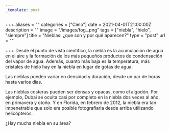 ```yaml
---
_template: post
---
```




+++
aliases = ""
categories = ["Cielo"]
date = 2021-04-01T21:00:00Z
description = ""
image = "/images/fog_.png"
tags = ["niebla", "hielo", "siempre"]
title = "Nieblas: ¿que son y por qué aparecen?"
type = "post"
url = ""

+++
Desde el punto de vista científico, la niebla es la acumulación de agua en el aire y la formación de los más pequeños productos de condensación del vapor de agua. Además, cuanto más baja es la temperatura, más cristales de hielo hay en la niebla en lugar de gotas de agua.  
  
Las nieblas pueden variar en densidad y duración, desde un par de horas hasta varios días.  
  
Las nieblas costeras pueden ser densas y opacas, como el algodón. Por ejemplo, Dubai se oculta casi por completo en la niebla dos veces al año, en primavera y otoño. Y en Florida, en febrero de 2012, la niebla era tan impenetrable que solo era posible fotografiarla desde arriba utilizando helicópteros.  
  
¿Hay mucha niebla en su área?
